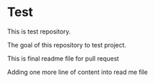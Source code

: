 # Test
This is test repository.

The goal of this repository to test project.

This is final readme file for pull request

Adding one more line of content into read me file